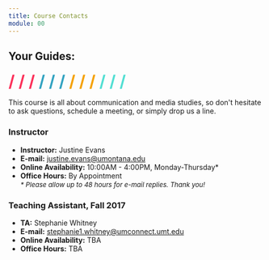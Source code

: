 ```yaml
---
title: Course Contacts
module: 00
---
```


## Your Guides:
<span style="color: #FC315A; font-size: xx-large; font-weight: bold">/ / / </span>
<span style="color: #33A3C1; font-size: xx-large; font-weight: bold">/ / / </span>
<span style="color: #F5A205; font-size: xx-large; font-weight: bold">/ / / </span>
<span style="color: #53DFD3; font-size: xx-large; font-weight: bold">/ / /</span>

This course is all about communication and media studies, so don't hesitate to ask questions, schedule a meeting, or simply drop us a line.


### Instructor
- **Instructor:** Justine Evans
- **E-mail:** [justine.evans@umontana.edu](mailto:justine.evans@umontana.edu)
- **Online Availability:** 10:00AM - 4:00PM, Monday-Thursday*
- **Office Hours:** By Appointment <br />
<span style="font-size: small;"><i>\* Please allow up to 48 hours for e-mail replies. Thank you! </i></span>


### Teaching Assistant, Fall 2017
- **TA:** Stephanie Whitney
- **E-mail:** [stephanie1.whitney@umconnect.umt.edu](mailto:stephanie1.whitney@umconnect.umt.edu)
- **Online Availability:** TBA
- **Office Hours:** TBA
